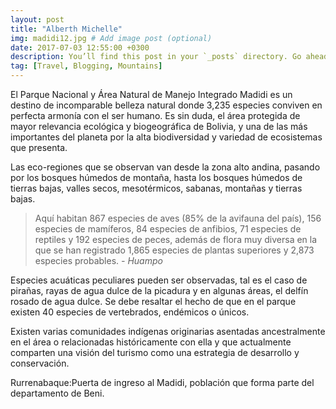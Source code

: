 ```yaml
---
layout: post
title: "Alberth Michelle"
img: madidi12.jpg # Add image post (optional)
date: 2017-07-03 12:55:00 +0300
description: You’ll find this post in your `_posts` directory. Go ahead and edit it and re-build the site to see your changes. # Add post description (optional)
tag: [Travel, Blogging, Mountains]
---
```

El Parque Nacional y Área Natural de Manejo Integrado Madidi es un destino de incomparable belleza natural donde 3,235 especies conviven en perfecta armonía con el ser humano. Es sin duda, el área protegida de mayor relevancia ecológica y biogeográfica de Bolivia, y una de las más importantes del planeta por la alta biodiversidad y variedad de ecosistemas que presenta.

Las eco-regiones que se observan van desde la zona alto andina, pasando por los bosques húmedos de montaña, hasta los bosques húmedos de tierras bajas, valles secos, mesotérmicos, sabanas, montañas y tierras bajas.

> Aquí habitan 867 especies de aves (85% de la avifauna del país), 156 especies de mamíferos, 84 especies de anfibios, 71 especies de reptiles y 192 especies de peces, además de flora muy diversa en la que se han registrado 1,865 especies de plantas superiores y 2,873 especies probables. <cite>- Huampo</cite>

Especies acuáticas peculiares pueden ser observadas, tal es el caso de pirañas, rayas de agua dulce de la picadura y en algunas áreas, el delfín rosado de agua dulce. Se debe resaltar el hecho de que en el parque existen 40 especies de vertebrados, endémicos o únicos.

Existen varias comunidades indígenas originarias asentadas ancestralmente en el área o relacionadas históricamente con ella y que actualmente comparten una visión del turismo como una estrategia de desarrollo y conservación.

Rurrenabaque:Puerta de ingreso al Madidi, población que forma parte del departamento de Beni.
